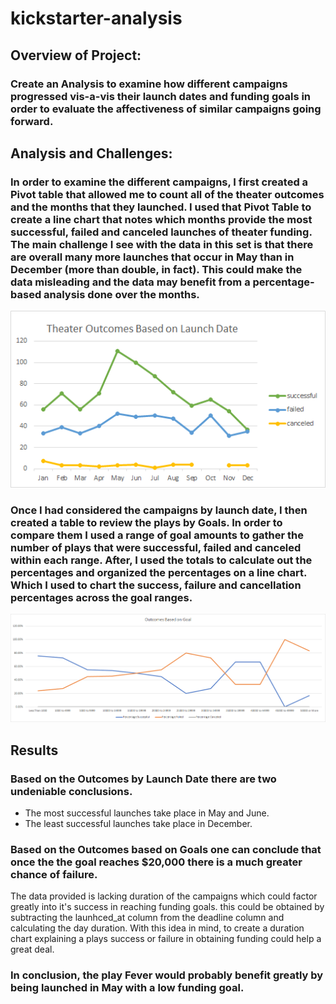 # kickstarter-analysis

## Overview of Project: 

### Create an Analysis to examine how different campaigns progressed vis-a-vis their launch dates and funding goals in order to evaluate the affectiveness of similar campaigns going forward. 

## Analysis and Challenges:

### In order to examine the different campaigns, I first created a Pivot table that allowed me to count all of the theater outcomes and the months that they launched. I used that Pivot Table to create a line chart that notes which months provide the most successful, failed and canceled launches of theater funding. The main challenge I see with the data in this set is that there are overall many more launches that occur in May than in December (more than double, in fact). This could make the data misleading and the data may benefit from a percentage-based analysis done over the months.
![Theater_Outcomes_vs_Launch.png](./Theater_Outcomes_vs_Launch.png)

### Once I had considered the campaigns by launch date, I then created a table to review the plays by Goals. In order to compare them I used a range of goal amounts to gather the number of plays that were successful, failed and canceled within each range. After, I used the totals to calculate out the percentages and organized the percentages on a line chart. Which I used to chart the success, failure and cancellation percentages across the goal ranges.
![Outcomes_vs_Goals.png](./Outcomes_vs_Goals.png)

## Results

### Based on the Outcomes by Launch Date there are two undeniable conclusions.
*  The most successful launches take place in May and June.
*  The least successful launches take place in December.
### Based on the Outcomes based on Goals one can conclude that once the the goal reaches $20,000 there is a much greater chance of failure.

The data provided is lacking duration of the campaigns which could factor greatly into it's success in reaching funding goals. this could be obtained by subtracting the launhced_at column from the deadline column and calculating the day duration. With this idea in mind, to create a duration chart explaining a plays success or failure in obtaining funding could help a great deal.

### In conclusion, the play Fever would probably benefit greatly by being launched in May with a low funding goal.
